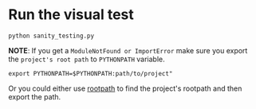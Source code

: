 # Run the visual test
```
python sanity_testing.py
```

**NOTE**: If you get a `ModuleNotFound or ImportError` make sure you export the `project's root path` to `PYTHONPATH` variable.

```
export PYTHONPATH=$PYTHONPATH:path/to/project"
```

Or you could either use [rootpath](https://pypi.org/project/rootpath/) to find the project's rootpath and then export the path.